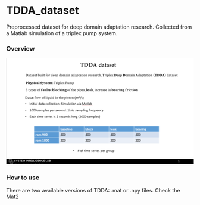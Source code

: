 # TDDA_dataset
Preprocessed dataset for deep domain adaptation research. Collected from a Matlab simulation of a triplex pump system.

### Overview

![](/img/TDDA.png)

### How to use

There are two available versions of TDDA: .mat or .npy files. Check the Mat2
